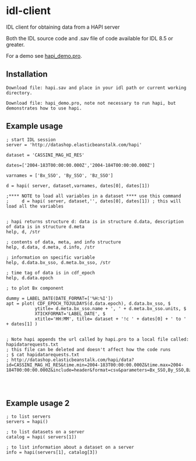 # idl-client

IDL client for obtaining data from a HAPI server

Both the IDL source code and .sav file of code available for IDL 8.5 or greater.

For a demo see [hapi_demo.pro](https://github.com/hapi-server/client-idl/blob/master/hapi_demo.pro).

## Installation
```
Download file: hapi.sav and place in your idl path or current working directory.

Download file: hapi_demo.pro, note not necessary to run hapi, but demonstrates how to use hapi.
```
## Example usage

```
; start IDL session
server = 'http://datashop.elasticbeanstalk.com/hapi'

dataset = 'CASSINI_MAG_HI_RES'

dates=['2004-183T00:00:00.000Z','2004-184T00:00:00.000Z']

varnames = ['Bx_SSO', 'By_SSO', 'Bz_SSO']

d = hapi( server, dataset,varnames, dates[0], dates[1])

;**** NOTE to load all variables in a dataset **** use this command 
;     d = hapi( server, dataset,'', dates[0], dates[1]) ; this will load all the variables


; hapi returns structure d: data is in structure d.data, description of data is in structure d.meta
help, d, /str

; contents of data, meta, and info structure
help, d.data, d.meta, d.info, /str

; information on specific variable
help, d.data.bx_sso, d.meta.bx_sso, /str

; time tag of data is in cdf_epoch
help, d.data.epoch

; to plot Bx component

dummy = LABEL_DATE(DATE_FORMAT=['%H:%I'])  
apt = plot( CDF_EPOCH_TOJULDAYS(d.data.epoch), d.data.bx_sso, $
           ytitle= d.meta.bx_sso.name + ', ' + d.meta.bx_sso.units, $
           XTICKFORMAT='LABEL_DATE', $
           xtitle='HH:MM', title= dataset + '!c ' + dates[0] + ' to ' + dates[1] )


; Note hapi appends the url called by hapi.pro to a local file called: hapidatarequests.txt
; this file can be deleted and doesn't affect how the code runs
; $ cat hapidatarequests.txt
; http://datashop.elasticbeanstalk.com/hapi/data?id=CASSINI_MAG_HI_RES&time.min=2004-183T00:00:00.000Z&time.max=2004-184T00:00:00.000Z&include=header&format=csv&parameters=Bx_SSO,By_SSO,Bz_SSO




```
## Example usage 2
```
; to list servers
servers = hapi()

; to list datasets on a server
catalog = hapi( servers[1]) 

; to list information about a dataset on a server
info = hapi(servers[1], catalog[3])

```

